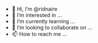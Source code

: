 - 👋 Hi, I’m @ridnaire
- 👀 I’m interested in ...
- 🌱 I’m currently learning ...
- 💞️ I’m looking to collaborate on ...
- 📫 How to reach me ...

<!---
ridnaire/ridnaire is a ✨ special ✨ repository because its `README.md` (this file) appears on your GitHub profile.
You can click the Preview link to take a look at your changes.
--->
